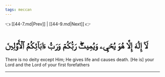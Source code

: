 ```yaml
---
tags: meccan
---
```


👈 [[44-7.md|Prev]] | [[44-9.md|Next]] 👉

# لَآ إِلَٰهَ إِلَّا هُوَ يُحۡيِۦ وَيُمِيتُۖ رَبُّكُمۡ وَرَبُّ ءَابَآئِكُمُ ٱلۡأَوَّلِينَ

There is no deity except Him; He gives life and causes death. [He is] your Lord and the Lord of your first forefathers

---

